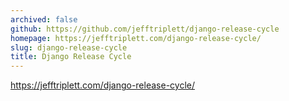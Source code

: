 ```yaml
---
archived: false
github: https://github.com/jefftriplett/django-release-cycle
homepage: https://jefftriplett.com/django-release-cycle/
slug: django-release-cycle
title: Django Release Cycle
---
```


https://jefftriplett.com/django-release-cycle/
